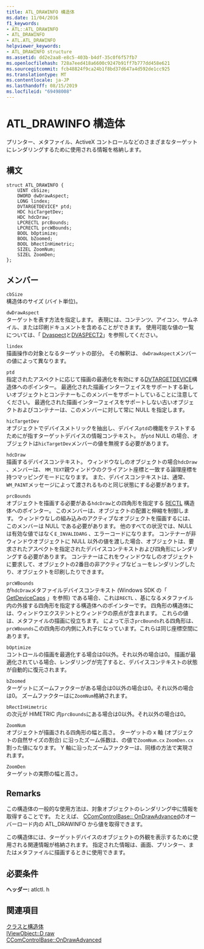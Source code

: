 ```yaml
---
title: ATL_DRAWINFO 構造体
ms.date: 11/04/2016
f1_keywords:
- ATL::ATL_DRAWINFO
- ATL_DRAWINFO
- ATL.ATL_DRAWINFO
helpviewer_keywords:
- ATL_DRAWINFO structure
ms.assetid: dd2e2aa8-e8c5-403b-b4df-35c0f6f57fb7
ms.openlocfilehash: 728a7eed418a6600c9247b91ff7b777dd458e621
ms.sourcegitcommit: fcb48824f9ca24b1f8bd37d647a4d592de1cc925
ms.translationtype: MT
ms.contentlocale: ja-JP
ms.lasthandoff: 08/15/2019
ms.locfileid: "69498008"
---
```

# <a name="atl_drawinfo-structure"></a>ATL_DRAWINFO 構造体

プリンター、メタファイル、ActiveX コントロールなどのさまざまなターゲットにレンダリングするために使用される情報を格納します。

## <a name="syntax"></a>構文

```
struct ATL_DRAWINFO {
    UINT cbSize;
    DWORD dwDrawAspect;
    LONG lindex;
    DVTARGETDEVICE* ptd;
    HDC hicTargetDev;
    HDC hdcDraw;
    LPCRECTL prcBounds;
    LPCRECTL prcWBounds;
    BOOL bOptimize;
    BOOL bZoomed;
    BOOL bRectInHimetric;
    SIZEL ZoomNum;
    SIZEL ZoomDen;
};
```

## <a name="members"></a>メンバー

`cbSize`<br/>
構造体のサイズ (バイト単位)。

`dwDrawAspect`<br/>
ターゲットを表す方法を指定します。 表現には、コンテンツ、アイコン、サムネイル、または印刷ドキュメントを含めることができます。 使用可能な値の一覧については、「 [Dvaspect](/windows/win32/api/wtypes/ne-wtypes-dvaspect)と[DVASPECT2](/windows/win32/api/ocidl/ne-ocidl-dvaspect2)」を参照してください。

`lindex`<br/>
描画操作の対象となるターゲットの部分。 その解釈は、 `dwDrawAspect`メンバーの値によって異なります。

`ptd`<br/>
指定されたアスペクトに応じて描画の最適化を有効にする[DVTARGETDEVICE](/windows/win32/api/objidl/ns-objidl-dvtargetdevice)構造体へのポインター。 最適化された描画インターフェイスをサポートする新しいオブジェクトとコンテナーもこのメンバーをサポートしていることに注意してください。 最適化された描画インターフェイスをサポートしない古いオブジェクトおよびコンテナーは、このメンバーに対して常に NULL を指定します。

`hicTargetDev`<br/>
オブジェクトでデバイスメトリックを抽出し、デバイス`ptd`の機能をテストするためにが指すターゲットデバイスの情報コンテキスト。 が`ptd` NULL の場合、オブジェクトは`hicTargetDev`メンバーの値を無視する必要があります。

`hdcDraw`<br/>
描画するデバイスコンテキスト。 ウィンドウなしのオブジェクトの場合`hdcDraw` 、メンバーは、 `MM_TEXT`親ウィンドウのクライアント座標と一致する論理座標を持つマッピングモードになります。 また、デバイスコンテキストは、通常、 `WM_PAINT`メッセージによって渡されるものと同じ状態にする必要があります。

`prcBounds`<br/>
オブジェクトを描画する必要がある`hdcDraw`との四角形を指定する [RECTL](/previous-versions//dd162907\(v=vs.85\)) 構造体へのポインター。 このメンバーは、オブジェクトの配置と伸縮を制御します。 ウィンドウなしの組み込みのアクティブなオブジェクトを描画するには、このメンバーは NULL である必要があります。 他のすべての状況では、NULL は有効な値ではなく`E_INVALIDARG` 、エラーコードになります。 コンテナーが非ウィンドウオブジェクトに NULL 以外の値を渡した場合、オブジェクトは、要求されたアスペクトを指定されたデバイスコンテキストおよび四角形にレンダリングする必要があります。 コンテナーはこれをウィンドウなしのオブジェクトに要求して、オブジェクトの2番目の非アクティブなビューをレンダリングしたり、オブジェクトを印刷したりできます。

`prcWBounds`<br/>
が`hdcDraw`メタファイルデバイスコンテキスト (Windows SDK の「 [GetDeviceCaps](/windows/win32/api/wingdi/nf-wingdi-getdevicecaps) 」を参照) である場合、これは`RECTL` 、基になるメタファイル内の外接する四角形を指定する構造体へのポインターです。 四角形の構造体には、ウィンドウエクステントとウィンドウの原点が含まれます。 これらの値は、メタファイルの描画に役立ちます。 によって示さ`prcBounds`れる四角形は、 `prcWBounds`この四角形の内側に入れ子になっています。これらは同じ座標空間にあります。

`bOptimize`<br/>
コントロールの描画を最適化する場合は0以外。それ以外の場合は0。 描画が最適化されている場合、レンダリングが完了すると、デバイスコンテキストの状態が自動的に復元されます。

`bZoomed`<br/>
ターゲットにズームファクターがある場合は0以外の場合は0。それ以外の場合は0。 ズームファクターはに`ZoomNum`格納されます。

`bRectInHimetric`<br/>
の次元が HIMETRIC 内`prcBounds`にある場合は0以外。それ以外の場合は0。

`ZoomNum`<br/>
オブジェクトが描画される四角形の幅と高さ。 ターゲットの x 軸 (オブジェクトの自然サイズの割合) に沿ったズーム係数は、の値で`ZoomNum.cx` `ZoomDen.cx`割った値になります。 Y 軸に沿ったズームファクターは、同様の方法で実現されます。

`ZoomDen`<br/>
ターゲットの実際の幅と高さ。

## <a name="remarks"></a>Remarks

この構造体の一般的な使用方法は、対象オブジェクトのレンダリング中に情報を取得することです。 たとえば、 [CComControlBase:: OnDrawAdvanced](ccomcontrolbase-class.md#ondrawadvanced)のオーバーロード内の ATL_DRAWINFO から値を取得できます。

この構造体には、ターゲットデバイスのオブジェクトの外観を表示するために使用される関連情報が格納されます。 指定された情報は、画面、プリンター、またはメタファイルに描画するときに使用できます。

## <a name="requirements"></a>必要条件

**ヘッダー:** atlctl. h

## <a name="see-also"></a>関連項目

[クラスと構造体](../../atl/reference/atl-classes.md)<br/>
[IViewObject::D raw](/windows/win32/api/oleidl/nf-oleidl-iviewobject-draw)<br/>
[CComControlBase::OnDrawAdvanced](../../atl/reference/ccomcontrolbase-class.md#ondrawadvanced)
